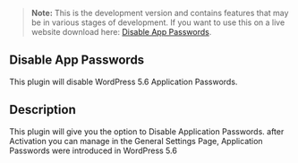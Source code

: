 > **Note:** This is the development version and contains features that may be in various stages of development. If you want to use this on a live website download here: [Disable App Passwords](https://wordpress.org/plugins/wp-disable-app-passwords/).

## Disable App Passwords
This plugin will disable WordPress 5.6 Application Passwords.

## Description
This plugin will give you the option to Disable Application Passwords.
after Activation you can manage in the General Settings Page,
Application Passwords were introduced in WordPress 5.6
